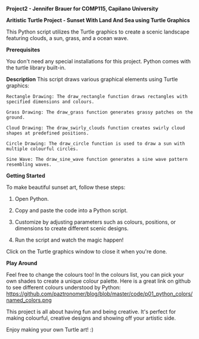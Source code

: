 **Project2 - Jennifer Brauer for COMP115, Capilano University**

**Aritistic Turtle Project - Sunset With Land And Sea using Turtle Graphics**



This Python script utilizes the Turtle graphics to create a scenic landscape featuring clouds, a sun, grass, and a ocean wave. 


**Prerequisites**

You don't need any special installations for this project. Python comes with the turtle library built-in.

**Description**
This script draws various graphical elements using Turtle graphics:

	Rectangle Drawing: The draw_rectangle function draws rectangles with specified dimensions and colours.

	Grass Drawing: The draw_grass function generates grassy patches on the ground.

	Cloud Drawing: The draw_swirly_clouds function creates swirly cloud shapes at predefined positions.

	Circle Drawing: The draw_circle function is used to draw a sun with multiple colourful circles.

	Sine Wave: The draw_sine_wave function generates a sine wave pattern resembling waves.


**Getting Started**

To make beautiful sunset art, follow these steps:

  1. Open Python.

 2. Copy and paste the code into a Python script.

  3. Customize by adjusting parameters such as colours, positions, or dimensions to create different scenic designs.

4.   Run the script and watch the magic happen!

  Click on the Turtle graphics window to close it when you're done.

**Play Around**

Feel free to change the colours too! In the colours list, you can pick your own shades to create a unique colour palette. 
Here is a great link on github to see different colours understood by Python: https://github.com/paztronomer/blog/blob/master/code/p01_python_colors/named_colors.png

This project is all about having fun and being creative. It's perfect for making colourful, creative designs and showing off your artistic side.

Enjoy making your own Turtle art! :)
